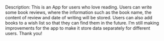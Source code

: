 Description:
This is an App for users who love reading. Users can write some book reviews, where the information such as the book name, the content of review and date of writing will be stored. Users can also add books to a wish list so that they can find them in the future. I’m still making improvements for the app to make it store data separately for different users. Thank you!
